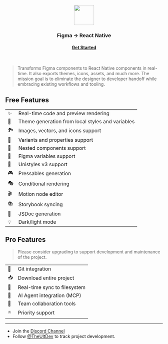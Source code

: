 <p align="center">
  <img src="./images/logo.png" width="64px"/>
</p>
<h3 align="center">
  Figma → React Native
</h3>
<h4 align="center">
  <a href="https://figma-to-react-native.com">
    Get Started
  </a>
</h4>
<br/>

> Transforms Figma components to React Native components in real-time. It also exports themes, icons, assets, and much more. The mission goal is to eliminate the designer to developer handoff while embracing existing workflows and tooling.

## Free Features

|   |   |
| - | - |
| ✨ | Real-time code and preview rendering
| 🎨 | Theme generation from local styles and variables
| 🏞 | Images, vectors, and icons support
| 🎲 | Variants and properties support
| 🧱 | Nested components support
| 🧩 | Figma variables support
| 🦄 | Unistyles v3 support
| 🎮 | Pressables generation
| 🎭 | Conditional rendering
| 🎬 | Motion node editor
| 📚 | Storybook syncing
| 📖 | JSDoc generation
| 💡 | Dark/light mode

## Pro Features

> Please consider upgrading to support development and maintenance of the project.

|   |   |
| - | - |
| 🔄 | Git integration
| 📥 | Download entire project
| 💾 | Real-time sync to filesystem
| 🤖 | AI Agent integration (MCP)
| 🤝 | Team collaboration tools
| ⭐ | Priority support

---

- Join the [Discord Channel](https://discord.kat.tax)
- Follow [@TheUltDev](https://x.com/theultdev) to track project development.
